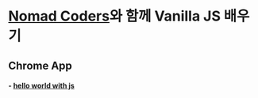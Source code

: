 # [Nomad Coders](https://nomadcoders.co/)와 함께 Vanilla JS 배우기
## Chrome App
#### - [hello world with js](../master/Chrome_app/hello_world)
